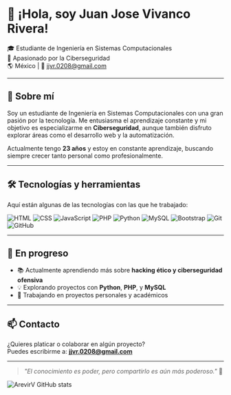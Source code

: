 # 👋 ¡Hola, soy Juan Jose Vivanco Rivera! 

🎓 Estudiante de Ingeniería en Sistemas Computacionales  
🔐 Apasionado por la Ciberseguridad  
🌎 México | 📧 jjvr.0208@gmail.com  

---

## 🧠 Sobre mí

Soy un estudiante de Ingeniería en Sistemas Computacionales con una gran pasión por la tecnología. Me entusiasma el aprendizaje constante y mi objetivo es especializarme en **Ciberseguridad**, aunque también disfruto explorar áreas como el desarrollo web y la automatización.

Actualmente tengo **23 años** y estoy en constante aprendizaje, buscando siempre crecer tanto personal como profesionalmente.

---

## 🛠️ Tecnologías y herramientas

Aquí están algunas de las tecnologías con las que he trabajado:

![HTML](https://img.shields.io/badge/-HTML5-E34F26?style=flat&logo=html5&logoColor=white)
![CSS](https://img.shields.io/badge/-CSS3-1572B6?style=flat&logo=css3)
![JavaScript](https://img.shields.io/badge/-JavaScript-F7DF1E?style=flat&logo=javascript&logoColor=black)
![PHP](https://img.shields.io/badge/-PHP-777BB4?style=flat&logo=php&logoColor=white)
![Python](https://img.shields.io/badge/-Python-3776AB?style=flat&logo=python)
![MySQL](https://img.shields.io/badge/-MySQL-4479A1?style=flat&logo=mysql)
![Bootstrap](https://img.shields.io/badge/-Bootstrap-563D7C?style=flat&logo=bootstrap)
![Git](https://img.shields.io/badge/-Git-F05032?style=flat&logo=git)
![GitHub](https://img.shields.io/badge/-GitHub-181717?style=flat&logo=github)

---

## 🚀 En progreso

- 📚 Actualmente aprendiendo más sobre **hacking ético y ciberseguridad ofensiva**
- 💡 Explorando proyectos con **Python**, **PHP**, y **MySQL**
- 🧩 Trabajando en proyectos personales y académicos

---

## 📫 Contacto

¿Quieres platicar o colaborar en algún proyecto?  
Puedes escribirme a: **jjvr.0208@gmail.com**

---

> _"El conocimiento es poder, pero compartirlo es aún más poderoso."_ 💬

![ArevirV GitHub stats](https://github-readme-stats.vercel.app/api?username=ArevirV&show_icons=true&theme=dracula)

